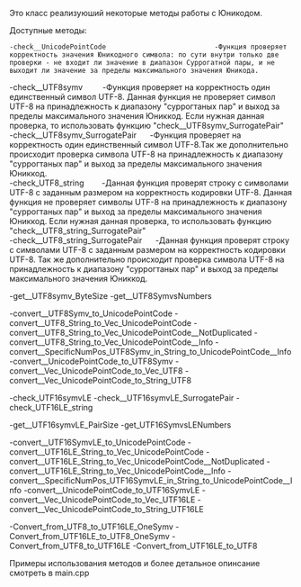 Это класс реализуюший некоторые методы работы с Юникодом.

Доступные методы:

`-check__UnicodePointCode                           -Функция проверяет корректность значения Юникодного символа: по сути внутри только две проверки - не входит ли значение в диапазон Суррогатной пары, и не выходит ли значение за пределы максимального значения Юникода.  `

-check__UTF8symv&nbsp;&nbsp;&nbsp;&nbsp;&nbsp;&nbsp;&nbsp;&nbsp;&nbsp;-Функция проверяет на корректность один единственный символ UTF-8. Данная функция не проверяет символ UTF-8 на принадлежность к диапазону "суррогтаных пар" и выход за пределы максимального значения Юниккод. Если нужная данная проверка, то использовать функцию "check__UTF8symv_SurrogatePair"   
-check__UTF8symv_SurrogatePair&nbsp;&nbsp;&nbsp;&nbsp;&nbsp;&nbsp;-Функция проверяет на корректность один единственный символ UTF-8.Так же дополнительно происходит проверка символа UTF-8 на принадлежность к диапазону "суррогтаных пар" и выход за пределы максимального значения Юниккод.  
-check_UTF8_string&nbsp;&nbsp;&nbsp;&nbsp;&nbsp;&nbsp;&nbsp;&nbsp;-Данная функция проверят строку с символами UTF-8 с заданным размером на корректность кодировки UTF-8. Данная функция не проверяет символы UTF-8 на принадлежность к диапазону "суррогтаных пар" и выход за пределы максимального значения Юниккод. Если нужная данная проверка, то использовать функцию "check__UTF8_string_SurrogatePair"    
-check__UTF8_string_SurrogatePair&nbsp;&nbsp;&nbsp;&nbsp;&nbsp;&nbsp;-Данная функция проверят строку с символами UTF-8 с заданным размером на корректность кодировки UTF-8. Так же дополнительно происходит проверка символа UTF-8 на принадлежность к диапазону "суррогтаных пар" и выход за пределы максимального значения Юниккод.  

-get__UTF8symv_ByteSize
-get__UTF8SymvsNumbers

-convert__UTF8Symv_to_UnicodePointCode
-convert__UTF8_String_to_Vec_UnicodePointCode
-convert__UTF8_String_to_Vec_UnicodePointCode__NotDuplicated
-convert__UTF8_String_to_Vec_UnicodePointCode__Info
-convert__SpecificNumPos_UTF8Symv_in_String_to_UnicodePointCode__Info
-convert__UnicodePointCode_to_UTF8Symv
-convert__Vec_UnicodePointCode_to_Vec_UTF8
-convert__Vec_UnicodePointCode_to_String_UTF8

-check_UTF16symvLE
-check__UTF16symvLE_SurrogatePair
-check_UTF16LE_string

-get__UTF16symvLE_PairSize
-get_UTF16SymvsLENumbers

-convert__UTF16SymvLE_to_UnicodePointCode
-convert__UTF16LE_String_to_Vec_UnicodePointCode
-convert__UTF16LE_String_to_Vec_UnicodePointCode__NotDuplicated
-convert__UTF16LE_String_to_Vec_UnicodePointCode__Info
-convert__SpecificNumPos_UTF16SymvLE_in_String_to_UnicodePointCode__Info
-convert__UnicodePointCode_to_UTF16SymvLE
-convert__Vec_UnicodePointCode_to_Vec_UTF16LE
-convert__Vec_UnicodePointCode_to_String_UTF16LE

-Convert_from_UTF8_to_UTF16LE_OneSymv
-Convert_from_UTF16LE_to_UTF8_OneSymv
-Convert_from_UTF8_to_UTF16LE
-Convert_from_UTF16LE_to_UTF8

Примеры использования методов и более детальное опинсание смотреть в main.cpp
